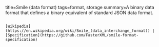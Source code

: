 title=Smile (data format)
tags=format, storage
summary=A binary data format that defines a binary equivalent of standard JSON data format.
~~~~~~

[Wikipedia](https://en.wikipedia.org/wiki/Smile_(data_interchange_format)) | [Specification](https://github.com/FasterXML/smile-format-specification)

